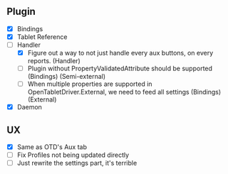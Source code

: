 ## Plugin 

- [x] Bindings
- [x] Tablet Reference
- [ ] Handler
  - [x] Figure out a way to not just handle every aux buttons, on every reports. (Handler)
  - [ ] Plugin without PropertyValidatedAttribute should be supported (Bindings) (Semi-external)
  - [ ] When multiple properties are supported in OpenTabletDriver.External, we need to feed all settings (Bindings) (External)
- [x] Daemon

## UX

- [x] Same as OTD's Aux tab
- [ ] Fix Profiles not being updated directly
- [ ] Just rewrite the settings part, it's terrible